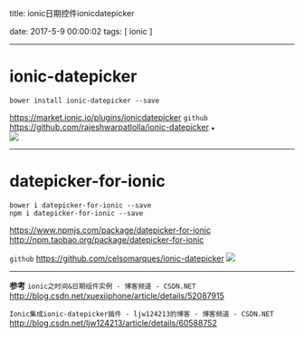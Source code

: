 title:  ionic日期控件ionicdatepicker


date: 2017-5-9 00:00:02
tags: [ ionic ]



---


# ionic-datepicker
```
bower install ionic-datepicker --save

```
https://market.ionic.io/plugins/ionicdatepicker
`github` https://github.com/rajeshwarpatlolla/ionic-datepicker  ` ★ `  
![](http://7xnbs3.com1.z0.glb.clouddn.com/17-5-31/42969560.jpg)

  ---
# datepicker-for-ionic
```
bower i datepicker-for-ionic --save
npm i datepicker-for-ionic --save
```
https://www.npmjs.com/package/datepicker-for-ionic
http://npm.taobao.org/package/datepicker-for-ionic


`github`   https://github.com/celsomarques/ionic-datepicker
![](http://7xnbs3.com1.z0.glb.clouddn.com/17-5-31/72000024.jpg)



---
**参考**
`ionic之时间&日期组件实例 - 博客频道 - CSDN.NET`
http://blog.csdn.net/xuexiiphone/article/details/52087915


`Ionic集成ionic-datepicker插件 - ljw124213的博客 - 博客频道 - CSDN.NET`
http://blog.csdn.net/ljw124213/article/details/60588752


